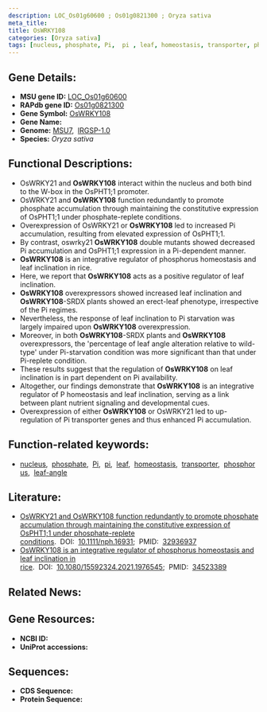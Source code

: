 ```yaml
---
description: LOC_Os01g60600 ; Os01g0821300 ; Oryza sativa
meta_title:
title: OsWRKY108
categories: [Oryza sativa]
tags: [nucleus, phosphate, Pi,  pi , leaf, homeostasis, transporter, phosphorus, leaf angle]
---
```


## Gene Details:
- **MSU gene ID:** [LOC_Os01g60600](http://rice.uga.edu/cgi-bin/ORF_infopage.cgi?orf=LOC_Os01g60600)  
- **RAPdb gene ID:** [Os01g0821300](https://rapdb.dna.affrc.go.jp/locus/?name=Os01g0821300)  
- **Gene Symbol:** <u>OsWRKY108</u>
- **Gene Name:**
- **Genome:**  [MSU7](http://rice.uga.edu/),&nbsp;&nbsp;[IRGSP-1.0](https://rapdb.dna.affrc.go.jp/download/irgsp1.html)
- **Species:** *Oryza sativa*

## Functional Descriptions:
   - OsWRKY21 and **OsWRKY108** interact within the nucleus and both bind to the W-box in the OsPHT1;1 promoter.
   - OsWRKY21 and **OsWRKY108** function redundantly to promote phosphate accumulation through maintaining the constitutive expression of OsPHT1;1 under phosphate-replete conditions.
   - Overexpression of OsWRKY21 or **OsWRKY108** led to increased Pi accumulation, resulting from elevated expression of OsPHT1;1.
   - By contrast, oswrky21 **OsWRKY108** double mutants showed decreased Pi accumulation and OsPHT1;1 expression in a Pi-dependent manner.
   - **OsWRKY108** is an integrative regulator of phosphorus homeostasis and leaf inclination in rice.
   - Here, we report that **OsWRKY108** acts as a positive regulator of leaf inclination.
   - **OsWRKY108** overexpressors showed increased leaf inclination and **OsWRKY108**-SRDX plants showed an erect-leaf phenotype, irrespective of the Pi regimes.
   - Nevertheless, the response of leaf inclination to Pi starvation was largely impaired upon **OsWRKY108** overexpression.
   - Moreover, in both **OsWRKY108**-SRDX plants and **OsWRKY108** overexpressors, the &#39;percentage of leaf angle alteration relative to wild-type&#39; under Pi-starvation condition was more significant than that under Pi-replete condition.
   - These results suggest that the regulation of **OsWRKY108** on leaf inclination is in part dependent on Pi availability.
   - Altogether, our findings demonstrate that **OsWRKY108** is an integrative regulator of P homeostasis and leaf inclination, serving as a link between plant nutrient signaling and developmental cues.
   - Overexpression of either **OsWRKY108** or OsWRKY21 led to up-regulation of Pi transporter genes and thus enhanced Pi accumulation.

## Function-related keywords:
   - [nucleus](/tags/nucleus/),&nbsp;&nbsp;[phosphate](/tags/phosphate/),&nbsp;&nbsp;[Pi](/tags/Pi/),&nbsp;&nbsp;[pi](/tags/pi/),&nbsp;&nbsp;[leaf](/tags/leaf/),&nbsp;&nbsp;[homeostasis](/tags/homeostasis/),&nbsp;&nbsp;[transporter](/tags/transporter/),&nbsp;&nbsp;[phosphorus](/tags/phosphorus/),&nbsp;&nbsp;[leaf-angle](/tags/leaf-angle/)

## Literature:
   - [OsWRKY21 and OsWRKY108 function redundantly to promote phosphate accumulation through maintaining the constitutive expression of OsPHT1;1 under phosphate-replete conditions](https://www.doi.org/10.1111/nph.16931).&nbsp;&nbsp;DOI:&nbsp;&nbsp;[10.1111/nph.16931](https://www.doi.org/10.1111/nph.16931);&nbsp;&nbsp;PMID:&nbsp;&nbsp;[32936937](https://pubmed.ncbi.nlm.nih.gov/32936937/)
   - [OsWRKY108 is an integrative regulator of phosphorus homeostasis and leaf inclination in rice](https://www.doi.org/10.1080/15592324.2021.1976545).&nbsp;&nbsp;DOI:&nbsp;&nbsp;[10.1080/15592324.2021.1976545](https://www.doi.org/10.1080/15592324.2021.1976545);&nbsp;&nbsp;PMID:&nbsp;&nbsp;[34523389](https://pubmed.ncbi.nlm.nih.gov/34523389/)

## Related News:

## Gene Resources:
- **NCBI ID:**  []()
- **UniProt accessions:** [](https://www.uniprot.org/uniprotkb//entry)

## Sequences:
- **CDS Sequence:**
- **Protein Sequence:**
